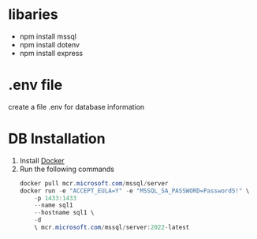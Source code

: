 # libaries 
- npm install mssql
- npm install dotenv
- npm install express

# .env file
create a file .env for database information

# DB Installation
1. Install [Docker](https://www.docker.com/)
2. Run the following commands
    ```powershell
    docker pull mcr.microsoft.com/mssql/server 
    docker run -e "ACCEPT_EULA=Y" -e "MSSQL_SA_PASSWORD=Password5!" \ 
        -p 1433:1433 
        --name sql1 
        --hostname sql1 \ 
        -d 
        \ mcr.microsoft.com/mssql/server:2022-latest
    ```
